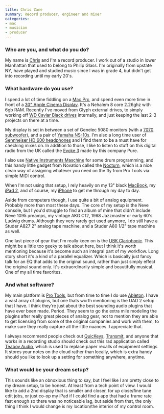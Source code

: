 ```yaml
---
title: Chris Zane
summary: Record producer, engineer and mixer
categories:
- mac
- musician
- producer
---
```


### Who are you, and what do you do?

My name is [Chris](http://www.chris-zane.com/ "Chris' website.") and I'm a record producer. I work out of a studio in lower Manhattan that used to belong to Philip Glass. I'm originally from upstate NY, have played and studied music since I was in grade 4, but didn't get into recording until my early 20's.

### What hardware do you use?

I spend a lot of time fiddling on a [Mac Pro][mac-pro], and spend even more time in front of a [30" Apple Cinema Display][cinema-display]. It's a Nehalem 8 core 2.26ghz with 6gb RAM. Recently I've moved from Glyph external drives, to simply working off [WD Caviar Black drives][caviar-black] internally, and just keeping the last 2-3 projects on there at a time. 

My display is set in between a set of Genelec 5080 monitors (with a [7070 subwoofer][7070a]), and a pair of [Yamaha NS-10s][ns-10]. I'm also a long time user of [Sennheiser HD 600 headphones][hd-600] and I find them to be a must have for checking mixes on. In addition to those, I like to listen to stuff on this digital radio from the UK called the [Evoke 3][evoke-3] made by this company Pure. 

I also use [Native Instruments Maschine][maschine] for some drum programming, and this handy little gadget from Novation called the [Nocturn][], which is a nice clean way of assigning whatever you need on the fly from Pro Tools via simple MIDI control.

When I'm not using that setup, I rely heavily on my 13" black [MacBook][], my [iPad 2][ipad-2], and of course, my [iPhone][iphone-4s] to get me through my day to day. 

Aside from computers though, I use quite a bit of analog equipment. Probably more than most these days. The core of my setup is the Neve console, but I you'd struggle to find an album of mine that didn't include Neve 1095 preamps, my vintage AKG C12, 1968 Jazzmaster or early 60's Ludwig drums. Although they very rarely get used anymore, I do still have a Studer A827 2" analog tape machine, and a Studer A80 1/2" tape machine as well. 

One last piece of gear that I'm really keen on is the [UBK Clariphonic][clariphonic]. This might be a little too geeky to talk about here, but I think it's worth mentioning because it's become such an integral part of my workflow. Long story short it's a kind of a parallel equalizer. Which is basically just fancy talk for an EQ that adds to the original sound, rather than just simply effect the original sound only. It's extraordinarily simple and beautifully musical. One of my all time favorites.

### And what software?

My main platform is [Pro Tools][pro-tools], but from time to time I do use [Ableton][live]. I have a vast array of plugins, but one thats worth mentioning is the UAD 2 setup that I have. I think they're just about the best sounding audio plugins that have ever been made. Period. They seem to go the extra mile modeling the plugins after really great pieces of analog gear, not to mention they are able to get licensing from some of the original companies and work with them, to make sure they really capture all the little nuances. I appreciate that. 

I always recommend people check out [QuicKeys][], [Transmit][], and anyone that works in a recording studio should check out this rad application called [Teaboy Audio][teaboy-audio], which is used to replace paper recalls of equipment settings. It stores your notes on the cloud rather than locally, which is extra handy should you like to look up a setting for something anywhere, anytime.

### What would be your dream setup?

This sounds like an obnoxious thing to say, but I feel like I am pretty close to my dream setup, to be honest. At least from a tech point of view. I would like to add a 2nd display that is smaller and closer, for up close/fine tune edit jobs, or just co-op my iPad if I could find a app that had a frame rate fast enough so there was no noticeable lag, but aside from that, the only thing I think I would change is my location/the interior of my control room.

[7070a]: https://www.genelec.com/studio-monitors/7000-series-studio-subwoofers/7070a-studio-subwoofer "Subwoofers."
[caviar-black]: https://www.amazon.com/Western-Digital-Caviar-Internal-Desktop/dp/B004CSIG1G "An internal hard disk for desktop machines."
[cinema-display]: https://en.wikipedia.org/wiki/Apple_Cinema_Display "An LCD display."
[clariphonic]: http://www.thehouseofkush.com/kush/clariphonic/ "A fancy equaliser."
[evoke-3]: https://www.amazon.co.uk/EVOKE-3-Portable-Stereo-Radio-Recording/dp/B001HBIXSM "A digital radio."
[hd-600]: https://www.amazon.com/Sennheiser-Dynamic-Professional-Stereo-Headphones/dp/B00004SY4H "Over the ear headphones."
[ipad-2]: https://www.apple.com/ipad/ "A tablet device."
[iphone-4s]: https://en.wikipedia.org/wiki/IPhone_4S "A smartphone."
[mac-pro]: https://www.apple.com/mac-pro/ "The Intel-based Mac tower computer."
[macbook]: https://en.wikipedia.org/wiki/MacBook "A laptop."
[maschine]: https://www.native-instruments.com/en/products/maschine/production-systems/maschine/ "A tactile sequencer and sampler."
[nocturn]: http://us.novationmusic.com/midi-controllers/nocturn "A MIDI controller."
[ns-10]: https://www.ns-10.net/ "Music studio loudspeakers."
[live]: https://www.ableton.com/en/live/ "Musical creation software."
[pro-tools]: https://www.avid.com/US/products/Pro-Tools-8-Software "Audio editing and processing software."
[quickeys]: http://www.startly.com/products/quickeys/mac/4/ "Mac automation and hotkey software."
[teaboy-audio]: https://www.teaboyaudio.com/ "A web service for storing digital recall notes."
[transmit]: https://panic.com/transmit/ "An FTP/SFTP client for the Mac."
